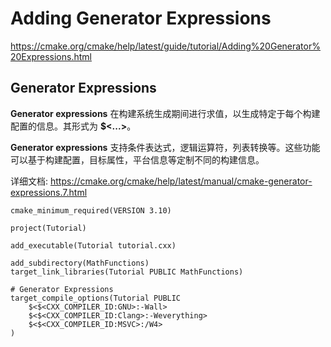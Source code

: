 # Adding Generator Expressions

https://cmake.org/cmake/help/latest/guide/tutorial/Adding%20Generator%20Expressions.html

## Generator Expressions

**Generator expressions** 在构建系统生成期间进行求值，以生成特定于每个构建配置的信息。其形式为 **\$\<...\>**。

**Generator expressions** 支持条件表达式，逻辑运算符，列表转换等。这些功能可以基于构建配置，目标属性，平台信息等定制不同的构建信息。

详细文档: https://cmake.org/cmake/help/latest/manual/cmake-generator-expressions.7.html

```
cmake_minimum_required(VERSION 3.10)

project(Tutorial)

add_executable(Tutorial tutorial.cxx)

add_subdirectory(MathFunctions)
target_link_libraries(Tutorial PUBLIC MathFunctions)

# Generator Expressions
target_compile_options(Tutorial PUBLIC
    $<$<CXX_COMPILER_ID:GNU>:-Wall>
    $<$<CXX_COMPILER_ID:Clang>:-Weverything>
    $<$<CXX_COMPILER_ID:MSVC>:/W4>
)
```
